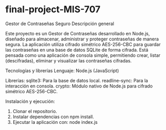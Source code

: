 # final-project-MIS-707
Gestor de Contraseñas Seguro
Descripción general

Este proyecto es un Gestor de Contraseñas desarrollado en Node.js, diseñado para almacenar, administrar y proteger contraseñas de manera segura.
La aplicación utiliza cifrado simétrico AES-256-CBC para guardar las contraseñas en una base de datos SQLite de forma cifrada.
Está pensada como una aplicación de consola simple, permitiendo crear, listar (descifradas), eliminar y visualizar las contraseñas cifradas.

Tecnologías y librerías
Lenguaje: Node.js (JavaScript)

Librerías:
sqlite3: Para la base de datos local.
readline-sync: Para la interacción en consola.
crypto: Módulo nativo de Node.js para cifrado simétrico AES-256-CBC.

Instalación y ejecución:
1. Clonar el repositorio.
2. Instalar dependencias con npm install.
3. Ejecutar la aplicación con:
      node index.js

